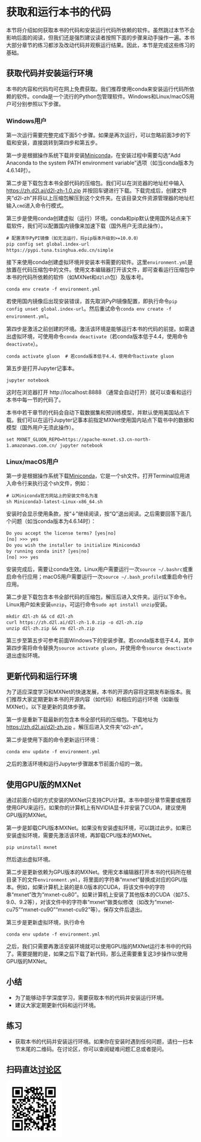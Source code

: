 # 获取和运行本书的代码

本节将介绍如何获取本书的代码和安装运行代码所依赖的软件。虽然跳过本节不会影响后面的阅读，但我们还是强烈建议读者按照下面的步骤来动手操作一遍。本书大部分章节的练习都涉及改动代码并观察运行结果。因此，本节是完成这些练习的基础。

## 获取代码并安装运行环境

本书的内容和代码均可在网上免费获取。我们推荐使用conda来安装运行代码所依赖的软件。conda是一个流行的Python包管理软件。Windows和Linux/macOS用户可分别参照以下步骤。

### Windows用户

第一次运行需要完整完成下面5个步骤。如果是再次运行，可以忽略前面3步的下载和安装，直接跳转到第四步和第五步。

第一步是根据操作系统下载并安装[Miniconda](https://conda.io/en/master/miniconda.html)，在安装过程中需要勾选“Add Anaconda to the system PATH environment variable”选项（如当conda版本为4.6.14时）。

第二步是下载包含本书全部代码的压缩包。我们可以在浏览器的地址栏中输入 https://zh.d2l.ai/d2l-zh-1.0.zip 并按回车键进行下载。下载完成后，创建文件夹“d2l-zh”并将以上压缩包解压到这个文件夹。在该目录文件资源管理器的地址栏输入`cmd`进入命令行模式。

第三步是使用conda创建虚拟（运行）环境。conda和pip默认使用国外站点来下载软件，我们可以配置国内镜像来加速下载（国外用户无须此操作）。

```
# 配置清华PyPI镜像（如无法运行，将pip版本升级到>=10.0.0）
pip config set global.index-url https://pypi.tuna.tsinghua.edu.cn/simple
```

接下来使用conda创建虚拟环境并安装本书需要的软件。这里`environment.yml`是放置在代码压缩包中的文件。使用文本编辑器打开该文件，即可查看运行压缩包中本书的代码所依赖的软件（如MXNet和`d2lzh`包）及版本号。

```
conda env create -f environment.yml
```

若使用国内镜像后出现安装错误，首先取消PyPI镜像配置，即执行命令`pip config unset global.index-url`。然后重试命令`conda env create -f environment.yml`。

第四步是激活之前创建的环境。激活该环境是能够运行本书的代码的前提。如需退出虚拟环境，可使用命令`conda deactivate`（若conda版本低于4.4，使用命令`deactivate`）。

```
conda activate gluon  # 若conda版本低于4.4，使用命令activate gluon
```

第五步是打开Jupyter记事本。

```
jupyter notebook
```

这时在浏览器打开 http://localhost:8888 （通常会自动打开）就可以查看和运行本书中每一节的代码了。

本书中若干章节的代码会自动下载数据集和预训练模型，并默认使用美国站点下载。我们可以在运行Jupyter记事本前指定MXNet使用国内站点下载书中的数据和模型（国外用户无须此操作）。

```
set MXNET_GLUON_REPO=https://apache-mxnet.s3.cn-north-1.amazonaws.com.cn/ jupyter notebook
```

### Linux/macOS用户

第一步是根据操作系统下载[Miniconda](https://conda.io/miniconda.html)，它是一个sh文件。打开Terminal应用进入命令行来执行这个sh文件，例如：

```
# 以Miniconda官方网站上的安装文件名为准
sh Miniconda3-latest-Linux-x86_64.sh
```

安装时会显示使用条款，按“↓”继续阅读，按“Q”退出阅读。之后需要回答下面几个问题（如当conda版本为4.6.14时）：

```
Do you accept the license terms? [yes|no]
[no] >>> yes
Do you wish the installer to initialize Miniconda3
by running conda init? [yes|no]
[no] >>> yes
```

安装完成后，需要让conda生效。Linux用户需要运行一次`source ~/.bashrc`或重启命令行应用；macOS用户需要运行一次`source ~/.bash_profile`或重启命令行应用。

第二步是下载包含本书全部代码的压缩包，解压后进入文件夹。运行以下命令。Linux用户如未安装`unzip`，可运行命令`sudo apt install unzip`安装。

```
mkdir d2l-zh && cd d2l-zh
curl https://zh.d2l.ai/d2l-zh-1.0.zip -o d2l-zh.zip
unzip d2l-zh.zip && rm d2l-zh.zip
```

第三步至第五步可参考前面Windows下的安装步骤。若conda版本低于4.4，其中第四步需将命令替换为`source activate gluon`，并使用命令`source deactivate`退出虚拟环境。

## 更新代码和运行环境

为了适应深度学习和MXNet的快速发展，本书的开源内容将定期发布新版本。我们推荐大家定期更新本书的开源内容（如代码）和相应的运行环境（如新版MXNet）。以下是更新的具体步骤。

第一步是重新下载最新的包含本书全部代码的压缩包。下载地址为 https://zh.d2l.ai/d2l-zh.zip 。解压后进入文件夹“d2l-zh”。

第二步是使用下面的命令更新运行环境：

```
conda env update -f environment.yml
```

之后的激活环境和运行Jupyter步骤跟本节前面介绍的一致。


## 使用GPU版的MXNet

通过前面介绍的方式安装的MXNet只支持CPU计算。本书中部分章节需要或推荐使用GPU来运行。如果你的计算机上有NVIDIA显卡并安装了CUDA，建议使用GPU版的MXNet。

第一步是卸载CPU版本MXNet。如果没有安装虚拟环境，可以跳过此步。如果已安装虚拟环境，需要先激活该环境，再卸载CPU版本的MXNet。

```
pip uninstall mxnet
```

然后退出虚拟环境。

第二步是更新依赖为GPU版本的MXNet。使用文本编辑器打开本书的代码所在根目录下的文件`environment.yml`，将里面的字符串“mxnet”替换成对应的GPU版本。例如，如果计算机上装的是8.0版本的CUDA，将该文件中的字符串“mxnet”改为“mxnet-cu80”。如果计算机上安装了其他版本的CUDA（如7.5、9.0、9.2等），对该文件中的字符串“mxnet”做类似修改（如改为“mxnet-cu75”“mxnet-cu90”“mxnet-cu92”等）。保存文件后退出。

第三步是更新虚拟环境，执行命令

```
conda env update -f environment.yml
```

之后，我们只需要再激活安装环境就可以使用GPU版的MXNet运行本书中的代码了。需要提醒的是，如果之后下载了新代码，那么还需要重复这3步操作以使用GPU版的MXNet。


## 小结

* 为了能够动手学深度学习，需要获取本书的代码并安装运行环境。
* 建议大家定期更新代码和运行环境。


## 练习

* 获取本书的代码并安装运行环境。如果你在安装时遇到任何问题，请扫一扫本节末尾的二维码。在讨论区，你可以查阅疑难问题汇总或者提问。



## 扫码直达[讨论区](https://discuss.gluon.ai/t/topic/249)

![](../img/qr_install.svg)
